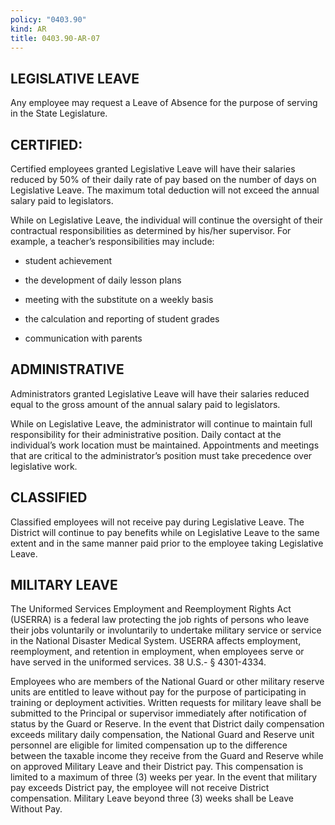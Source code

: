 ```yaml
---
policy: "0403.90"
kind: AR
title: 0403.90-AR-07
---
```


## LEGISLATIVE LEAVE

Any employee may request a Leave of Absence for the purpose of serving in the State Legislature.

## CERTIFIED:

Certified employees granted Legislative Leave will have their salaries reduced by 50% of their daily rate of pay based on the number of days on Legislative Leave. The maximum total deduction will not exceed the annual salary paid to legislators.

While on Legislative Leave, the individual will continue the oversight of their contractual responsibilities as determined by his/her supervisor. For example, a teacher’s responsibilities may include:

- student achievement

- the development of daily lesson plans

- meeting with the substitute on a weekly basis

- the calculation and reporting of student grades

- communication with parents

## ADMINISTRATIVE

Administrators granted Legislative Leave will have their salaries reduced equal to the gross amount of the annual salary paid to legislators.

While on Legislative Leave, the administrator will continue to maintain full responsibility for their administrative position. Daily contact at the individual’s work location must be maintained. Appointments and meetings that are critical to the administrator’s position must take precedence over legislative work.

## CLASSIFIED

Classified employees will not receive pay during Legislative Leave. The District will continue to pay benefits while on Legislative Leave to the same extent and in the same manner paid prior to the employee taking Legislative Leave.

## MILITARY LEAVE

The Uniformed Services Employment and Reemployment Rights Act (USERRA) is a federal law protecting the job rights of persons who leave their jobs voluntarily or involuntarily to undertake military service or service in the National Disaster Medical System. USERRA affects employment, reemployment, and retention in employment, when employees serve or have served in the uniformed services. 38 U.S.- § 4301-4334.

Employees who are members of the National Guard or other military reserve units are entitled to leave without pay for the purpose of participating in training or deployment activities. Written requests for military leave shall be submitted to the Principal or supervisor immediately after notification of status by the Guard or Reserve. In the event that District daily compensation exceeds military daily compensation, the National Guard and Reserve unit personnel are eligible for limited compensation up to the difference between the taxable income they receive from the Guard and Reserve while on approved Military Leave and their District pay. This compensation is limited to a maximum of three (3) weeks per year. In the event that military pay exceeds District pay, the employee will not receive District compensation. Military Leave beyond three (3) weeks shall be Leave Without Pay.
